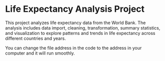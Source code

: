 # Life Expectancy Analysis Project

This project analyzes life expectancy data from the World Bank. The analysis includes data import, cleaning, transformation, summary statistics, and visualization to explore patterns and trends in life expectancy across different countries and years.

You can change the file address in the code to the address in your computer and it will run smoothly.
